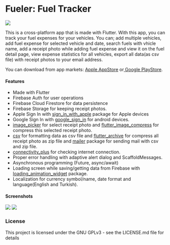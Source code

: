 # Fueler: Fuel Tracker
![](https://i.imgur.com/avslxz8.png)

This is a cross-platform app that is made with Flutter. With this app, you can track your fuel expenses for your vehicles.
You can; 
add multiple vehicles, 
add fuel expense for selected vehicle and date,
search fuels with vhicle name,
add a receipt photo while adding fuel expense and view it on the fuel detail page,
view expense statistics for all vehicles,
export all data(as csv file) with receipt photos to your email address.

You can download from app markets: [Apple AppStore](https://apps.apple.com/us/app/fueler-fuel-tracker/id1517581377 "Apple AppStore") or[ Google PlayStore](https://play.google.com/store/apps/details?id=com.foytingo.fueler_new "Google PlayStore").


#### Features
- Made with Flutter
- Firebase Auth for user operations
- Firebase Cloud Firestore for data persistence
- Firebase Storage for keeping receipt photos.
- Apple Sign In with [sign_in_with_apple](https://pub.dev/packages/sign_in_with_apple "sign_in_with_apple") package for Apple devices
- Google Sign In with [google_sign_in](https://pub.dev/packages/google_sign_in "google_sign_in") for android devices.
- [image_picker](https://pub.dev/packages/image_picker "image_picker")  for select receipt photo and [flutter_image_compress](https://pub.dev/packages/flutter_image_compress "flutter_image_compress") for compress this selected receipt photo.
- [csv](https://pub.dev/packages/csv "csv") for formatting data as csv file and  [flutter_archive](https://pub.dev/packages/flutter_archive "flutter_archive") for compress all receipt photo as zip file and [mailer](https://pub.dev/packages/mailer "mailer") package for sending mail with csv and zip file.
- [connectivity_plus](https://pub.dev/packages/connectivity_plus "connectivity_plus") for checking internet connection.
- Proper error handling with adaptive alert dialog and ScaffoldMessages.
- Asynchronous programming (Future, async/await)
- Loading screen while saving/getting data from Firebase with [loading_animation_widget](https://pub.dev/packages/loading_animation_widget "loading_animation_widget") package.
- Localization for currency symbol/name, date format and language(English and Turkish).


#### Screenshots

![](https://i.imgur.com/KNAFcCg.png)
![](https://i.imgur.com/97gxMG7.png)


### License

This project is licensed under the GNU GPLv3 - see the LICENSE.md file for details

